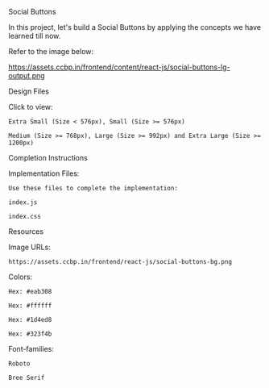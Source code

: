 Social Buttons

  In this project, let's build a Social Buttons by applying the concepts we have learned till now.

Refer to the image below:
  
  https://assets.ccbp.in/frontend/content/react-js/social-buttons-lg-output.png

Design Files

  Click to view:
  
    Extra Small (Size < 576px), Small (Size >= 576px)

    Medium (Size >= 768px), Large (Size >= 992px) and Extra Large (Size >= 1200px)
    
Completion Instructions

  Implementation Files:

    Use these files to complete the implementation:

    index.js
    
    index.css
    
Resources

  Image URLs:
  
    https://assets.ccbp.in/frontend/react-js/social-buttons-bg.png
    
  Colors:
  
    Hex: #eab308
    
    Hex: #ffffff
    
    Hex: #1d4ed8
    
    Hex: #323f4b
  
  Font-families:
  
    Roboto
    
    Bree Serif
